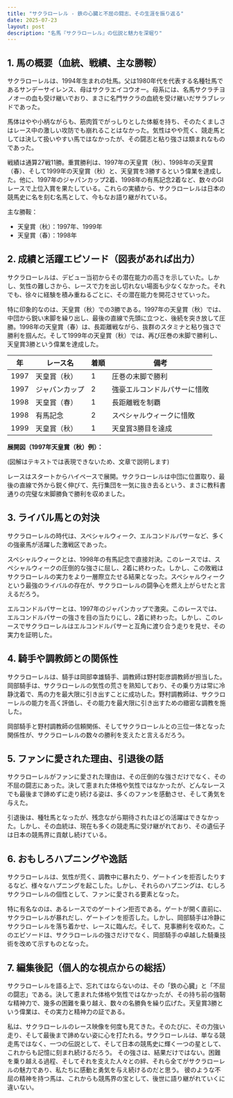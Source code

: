 ```yaml
---
title: "サクラローレル - 鉄の心臓と不屈の闘志、その生涯を振り返る"
date: 2025-07-23
layout: post
description: "名馬『サクラローレル』の伝説と魅力を深堀り"
---
```


## 1. 馬の概要（血統、戦績、主な勝鞍）

サクラローレルは、1994年生まれの牡馬。父は1980年代を代表する名種牡馬であるサンデーサイレンス、母はサクラエイコウオー。母系には、名馬サクラチヨノオーの血も受け継いでおり、まさに名門サクラの血統を受け継いだサラブレッドであった。

馬体はやや小柄ながらも、筋肉質でがっしりとした体躯を持ち、そのたくましさはレース中の激しい攻防でも崩れることはなかった。気性はやや荒く、競走馬としては決して扱いやすい馬ではなかったが、その闘志と粘り強さは類まれなものであった。

戦績は通算27戦11勝。重賞勝利は、1997年の天皇賞（秋）、1998年の天皇賞（春）、そして1999年の天皇賞（秋）と、天皇賞を3勝するという偉業を達成した。他に、1997年のジャパンカップ2着、1998年の有馬記念2着など、数々のGIレースで上位入賞を果たしている。これらの実績から、サクラローレルは日本の競馬史に名を刻む名馬として、今もなお語り継がれている。


主な勝鞍：

* 天皇賞（秋）：1997年、1999年
* 天皇賞（春）：1998年


## 2. 成績と活躍エピソード（図表があれば出力）

サクラローレルは、デビュー当初からその潜在能力の高さを示していた。しかし、気性の難しさから、レースで力を出し切れない場面も少なくなかった。それでも、徐々に経験を積み重ねるごとに、その潜在能力を開花させていった。

特に印象的なのは、天皇賞（秋）での3勝である。1997年の天皇賞（秋）では、中団から鋭い末脚を繰り出し、最後の直線で先頭に立つと、後続を突き放して圧勝。1998年の天皇賞（春）は、長距離戦ながら、抜群のスタミナと粘り強さで勝利を掴んだ。そして1999年の天皇賞（秋）では、再び圧巻の末脚で勝利し、天皇賞3勝という偉業を達成した。

| 年 | レース名             | 着順 | 備考                                   |
|---|----------------------|------|----------------------------------------|
| 1997 | 天皇賞（秋）         | 1    | 圧巻の末脚で勝利                       |
| 1997 | ジャパンカップ       | 2    | 強豪エルコンドルパサーに惜敗             |
| 1998 | 天皇賞（春）         | 1    | 長距離戦を制覇                         |
| 1998 | 有馬記念             | 2    | スペシャルウィークに惜敗               |
| 1999 | 天皇賞（秋）         | 1    | 天皇賞3勝目を達成                     |


**展開図（1997年天皇賞（秋）例）：**

(図解はテキストでは表現できないため、文章で説明します)

レースはスタートからハイペースで展開。サクラローレルは中団に位置取り、最後の直線で外から鋭く伸びて、先行集団を一気に抜き去るという、まさに教科書通りの完璧な末脚勝負で勝利を収めました。


## 3. ライバル馬との対決

サクラローレルの時代は、スペシャルウィーク、エルコンドルパサーなど、多くの強豪馬が活躍した激戦区であった。

スペシャルウィークとは、1998年の有馬記念で直接対決。このレースでは、スペシャルウィークの圧倒的な強さに屈し、2着に終わった。しかし、この敗戦はサクラローレルの実力をより一層際立たせる結果となった。スペシャルウィークという最強のライバルの存在が、サクラローレルの闘争心を燃え上がらせたと言えるだろう。

エルコンドルパサーとは、1997年のジャパンカップで激突。このレースでは、エルコンドルパサーの強さを目の当たりにし、2着に終わった。しかし、このレースでサクラローレルはエルコンドルパサーと互角に渡り合う走りを見せ、その実力を証明した。


## 4. 騎手や調教師との関係性

サクラローレルは、騎手は岡部幸雄騎手、調教師は野村彰彦調教師が担当した。岡部騎手は、サクラローレルの気性の荒さを熟知しており、その乗り方は常に冷静沈着で、馬の力を最大限に引き出すことに成功した。野村調教師は、サクラローレルの能力を高く評価し、その能力を最大限に引き出すための緻密な調教を施した。

岡部騎手と野村調教師の信頼関係、そしてサクラローレルとの三位一体となった関係性が、サクラローレルの数々の勝利を支えたと言えるだろう。


## 5. ファンに愛された理由、引退後の話

サクラローレルがファンに愛された理由は、その圧倒的な強さだけでなく、その不屈の闘志にあった。決して恵まれた体格や気性ではなかったが、どんなレースでも最後まで諦めずに走り続ける姿は、多くのファンを感動させ、そして勇気を与えた。

引退後は、種牡馬となったが、残念ながら期待されたほどの活躍はできなかった。しかし、その血統は、現在も多くの競走馬に受け継がれており、その遺伝子は日本の競馬界に貢献し続けている。


## 6. おもしろハプニングや逸話

サクラローレルは、気性が荒く、調教中に暴れたり、ゲートインを拒否したりするなど、様々なハプニングを起こした。しかし、それらのハプニングは、むしろサクラローレルの個性として、ファンに愛される要素となった。

特に有名なのは、あるレースでのゲートイン拒否である。ゲートが開く直前に、サクラローレルが暴れだし、ゲートインを拒否した。しかし、岡部騎手は冷静にサクラローレルを落ち着かせ、レースに臨んだ。そして、見事勝利を収めた。このエピソードは、サクラローレルの強さだけでなく、岡部騎手の卓越した騎乗技術を改めて示すものとなった。


## 7. 編集後記（個人的な視点からの総括）

サクラローレルを語る上で、忘れてはならないのは、その「鉄の心臓」と「不屈の闘志」である。決して恵まれた体格や気性ではなかったが、その持ち前の強靭な精神力で、幾多の困難を乗り越え、数々の名勝負を繰り広げた。天皇賞3勝という偉業は、その実力と精神力の証である。

私は、サクラローレルのレース映像を何度も見てきた。そのたびに、その力強い走り、そして最後まで諦めない姿に心を打たれる。サクラローレルは、単なる競走馬ではなく、一つの伝説として、そして日本の競馬史に輝く一つの星として、これからも記憶に刻まれ続けるだろう。  その強さは、結果だけではない。困難を乗り越える過程、そしてそれを支えた人々との絆、それら全てがサクラローレルの魅力であり、私たちに感動と勇気を与え続けるのだと思う。  彼のような不屈の精神を持つ馬は、これからも競馬界の宝として、後世に語り継がれていくに違いない。
